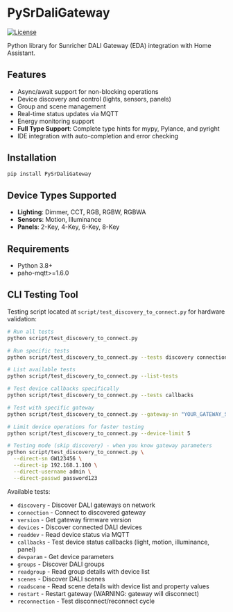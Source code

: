 # PySrDaliGateway

[![License](https://img.shields.io/badge/License-Apache%202.0-blue.svg)](https://opensource.org/licenses/Apache-2.0)

Python library for Sunricher DALI Gateway (EDA) integration with Home Assistant.

## Features

- Async/await support for non-blocking operations
- Device discovery and control (lights, sensors, panels)
- Group and scene management
- Real-time status updates via MQTT
- Energy monitoring support
- **Full Type Support**: Complete type hints for mypy, Pylance, and pyright
- IDE integration with auto-completion and error checking

## Installation

```bash
pip install PySrDaliGateway
```

## Device Types Supported

- **Lighting**: Dimmer, CCT, RGB, RGBW, RGBWA
- **Sensors**: Motion, Illuminance  
- **Panels**: 2-Key, 4-Key, 6-Key, 8-Key

## Requirements

- Python 3.8+
- paho-mqtt>=1.6.0

## CLI Testing Tool

Testing script located at `script/test_discovery_to_connect.py` for hardware validation:

```bash
# Run all tests
python script/test_discovery_to_connect.py

# Run specific tests
python script/test_discovery_to_connect.py --tests discovery connection devices

# List available tests
python script/test_discovery_to_connect.py --list-tests

# Test device callbacks specifically
python script/test_discovery_to_connect.py --tests callbacks

# Test with specific gateway
python script/test_discovery_to_connect.py --gateway-sn "YOUR_GATEWAY_SN"

# Limit device operations for faster testing
python script/test_discovery_to_connect.py --device-limit 5

# Testing mode (skip discovery) - when you know gateway parameters
python script/test_discovery_to_connect.py \
  --direct-sn GW123456 \
  --direct-ip 192.168.1.100 \
  --direct-username admin \
  --direct-passwd password123
```

Available tests:

- `discovery` - Discover DALI gateways on network
- `connection` - Connect to discovered gateway
- `version` - Get gateway firmware version
- `devices` - Discover connected DALI devices
- `readdev` - Read device status via MQTT
- `callbacks` - Test device status callbacks (light, motion, illuminance, panel)
- `devparam` - Get device parameters
- `groups` - Discover DALI groups
- `readgroup` - Read group details with device list
- `scenes` - Discover DALI scenes
- `readscene` - Read scene details with device list and property values
- `restart` - Restart gateway (WARNING: gateway will disconnect)
- `reconnection` - Test disconnect/reconnect cycle
